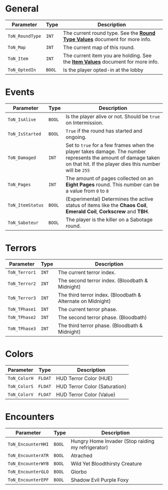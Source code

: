 # General
Parameter        | Type    | Description
-----------------|---------|--------------------------
`ToN_RoundType`  | `INT`   | The current round type. See the [**Round Type Values**](OSC_RoundType.md) document for more info.
`ToN_Map`        | `INT`   | The current map of this round.
`ToN_Item`       | `INT`   | The current item you are holding. See the [**Item Values**](OSC_Items.md) document for more info.
`ToN_OptedIn`    | `BOOL`  | Is the player opted-in at the lobby

# Events
Parameter        | Type    | Description
-----------------|---------|--------------------------
`ToN_IsAlive`    | `BOOL`  | Is the player alive or not. Should be `true` on Intermission.
`ToN_IsStarted`  | `BOOL`  | `True` if the round has started and ongoing.
`ToN_Damaged`    | `INT`   | Set to `true` for a few frames when the player takes damage. The number represents the amount of damage taken on that hit. If the player dies this number will be `255`
`ToN_Pages`      | `INT`   | The amount of pages collected on an **Eight Pages** round. This number can be a value from `0` to `8`
`ToN_ItemStatus` | `BOOL`  | (Experimental) Determines the active status of items like the **Chaos Coil**, **Emerald Coil**, **Corkscrew** and **TBH**.
`ToN_Saboteur`   | `BOOL`  | The player is the killer on a Sabotage round.

# Terrors
Parameter        | Type    | Description
-----------------|---------|--------------------------
`ToN_Terror1`    | `INT`   | The current terror index.
`ToN_Terror2`    | `INT`   | The second terror index. (Bloodbath & Midnight)
`ToN_Terror3`    | `INT`   | The third terror index. (Bloodbath & Alternate on Midnight)
`ToN_TPhase1`    | `INT`   | The current terror phase.
`ToN_TPhase2`    | `INT`   | The second terror phase. (Bloodbath)
`ToN_TPhase3`    | `INT`   | The third terror phase. (Bloodbath & Midnight)

# Colors
Parameter        | Type    | Description
-----------------|---------|--------------------------
`ToN_ColorH`     | `FLOAT` | HUD Terror Color (HUE)
`ToN_ColorS`     | `FLOAT` | HUD Terror Color (Saturation)
`ToN_ColorV`     | `FLOAT` | HUD Terror Color (Value)

# Encounters
Parameter          | Type    | Description
-------------------|---------|--------------------------
`ToN_EncounterHHI` | `BOOL`  | Hungry Home Invader (Stop raiding my refrigerator)
`ToN_EncounterATR` | `BOOL`  | Atrached
`ToN_EncounterWYB` | `BOOL`  | Wild Yet Bloodthirsty Creature
`ToN_EncounterGLO` | `BOOL`  | Glorbo
`ToN_EncounterEPF` | `BOOL`  | Shadow Evil Purple Foxy